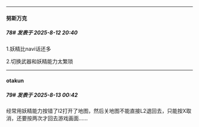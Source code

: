 ﻿
*****

####  努斯万克  
##### 78#       发表于 2025-8-12 20:40

1.妖精比navi话还多

2.切换武器和妖精能力太繁琐


*****

####  otakun  
##### 79#       发表于 2025-8-13 00:42

经常用妖精能力按错了l2打开了地图，然后关地图不能直接L2退回去，只能按X取消，还要按两次才回去游戏画面……

